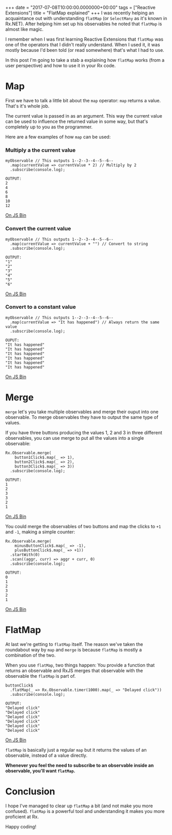 +++
date = "2017-07-08T10:00:00.0000000+00:00"
tags = ["Reactive Extensions"]
title = "FlatMap explained"
+++
I was recently helping an acquaintance out with understanding `flatMap` (or `SelectMany` as it's known in Rx.NET). After helping him set up his observables he noted that `flatMap` is almost like magic.

I remember when I was first learning Reactive Extensions that `flatMap` was one of the operators that I didn't really understand. When I used it, it was mostly because I'd been told (or read somewhere) that's what I had to use.

In this post I'm going to take a stab a explaining how `flatMap` works (from a user perspective) and how to use it in your Rx code.

# Map

First we have to talk a little bit about the `map` operator: `map` returns a value. That's it's whole job.

The current value is passed in as an argument. This way the current value can be used to influence the returned value in some way, but that's completely up to you as the programmer.

Here are a few examples of how `map` can be used:

### Multiply a the current value

```
myObservable // This outputs 1--2--3--4--5--6--
  .map(currentValue => currentValue * 2) // Multiply by 2
  .subscribe(console.log);

OUTPUT:
2
4
6
8
10
12
```

[On JS Bin](http://jsbin.com/buqemim/2/edit?js,console)

### Convert the current value

```
myObservable // This outputs 1--2--3--4--5--6--
  .map(currentValue => currentValue + "") // Convert to string
  .subscribe(console.log);

OUTPUT:
"1"
"2"
"3"
"4"
"5"
"6"
```

[On JS Bin](http://jsbin.com/kezamo/3/edit?js,console)

### Convert to a constant value

```
myObservable // This outputs 1--2--3--4--5--6--
  .map(currentValue => "It has happened") // Always return the same value
  .subscribe(console.log);

OUPUT:
"It has happened"
"It has happened"
"It has happened"
"It has happened"
"It has happened"
"It has happened"
```

[On JS Bin](http://jsbin.com/diwayeg/2/edit?js,console)

# Merge

`merge` let's you take multiple observables and merge their ouput into one observable. To merge observables they have to output the same type of values.

If you have three buttons producing the values 1, 2 and 3 in three different observables, you can use merge to put all the values into a single observable:

```
Rx.Observable.merge(
    button1Click$.map(_ => 1),
    button2Click$.map(_ => 2),
    button3Click$.map(_ => 3))
  .subscribe(console.log);

OUTPUT:
1
2
3
3
2
1
```

[On JS Bin](http://jsbin.com/wafeguy/2/edit?html,js,console,output)

You could merge the observables of two buttons and map the clicks to `+1` and `-1`, making a simple counter:

```
Rx.Observable.merge(
    minusButtonClick$.map(_ => -1),
    plusButtonClick$.map(_ => +1))
  .startWith(0)
  .scan((aggr, curr) => aggr + curr, 0)
  .subscribe(console.log);

OUTPUT:
0
1
2
3
2
1
```

[On JS Bin](http://jsbin.com/vomijej/edit?html,js,console,output)

# FlatMap

At last we're getting to `flatMap` itself. The reason we've taken the roundabout way by `map` and `merge` is because `flatMap` is mostly a combination of the two.

When you use `flatMap`, two things happen: You provide a function that returns an observable and RxJS merges that observable with the observable the `flatMap` is part of.

```
buttonClick$
  .flatMap(_ => Rx.Observable.timer(1000).map(_ => "Delayed click"))
  .subscribe(console.log);

OUTPUT:
"Delayed click"
"Delayed click"
"Delayed click"
"Delayed click"
"Delayed click"
"Delayed click"
```

[On JS Bin](http://jsbin.com/huxunel/2/edit?html,js,console,output)

`flatMap` is basically just a regular `map` but it returns the values of an observable, instead of a value directly.

**Whenever you feel the need to subscribe to an observable inside an observable, you'll want `flatMap`.**

# Conclusion

I hope I've managed to clear up `flatMap` a bit (and not make you more confused). `flatMap` is a powerful tool and understanding it makes you more proficient at Rx.

Happy coding!
